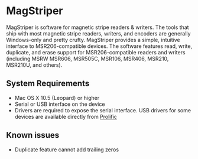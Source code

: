 MagStriper
=======

MagStriper is software for magnetic stripe readers & writers. The tools that ship with most magnetic stripe readers, writers, and encoders are generally Windows-only and pretty crufty. MagStriper provides a simple, intuitive interface to MSR206-compatible devices. The software features read, write, duplicate, and erase support for MSR206-compatible readers and writers (including MSRW MSR606, MSR505C, MSR106, MSR406, MSR210, MSR210U, and others).

System Requirements
-------------------
* Mac OS X 10.5 (Leopard) or higher
* Serial or USB interface on the device
* Drivers are required to expose the serial interface. USB drivers for some devices are available directly from [Prolific](http://www.prolific.com.tw/US/supportDownload.aspx?FileType=56&FileID=133&pcid=85&Page=0)

Known issues
------------
* Duplicate feature cannot add trailing zeros
